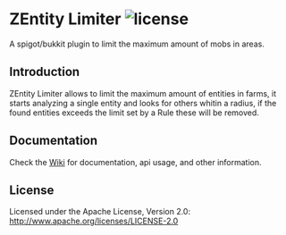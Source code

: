 # ZEntity Limiter ![license](https://img.shields.io/badge/License-Apache%202.0-blue.svg)

A spigot/bukkit plugin to limit the maximum amount of mobs in areas.

## Introduction

ZEntity Limiter allows to limit the maximum amount of entities in farms, it starts analyzing a single entity and looks for others whitin a radius, if the found
entities exceeds the limit set by a Rule these will be removed.


## Documentation

Check the [Wiki](https://github.com/gonalez/zentity-limiter/wiki/) for documentation, api usage, and other information.


## License

Licensed under the Apache License, Version 2.0: http://www.apache.org/licenses/LICENSE-2.0
